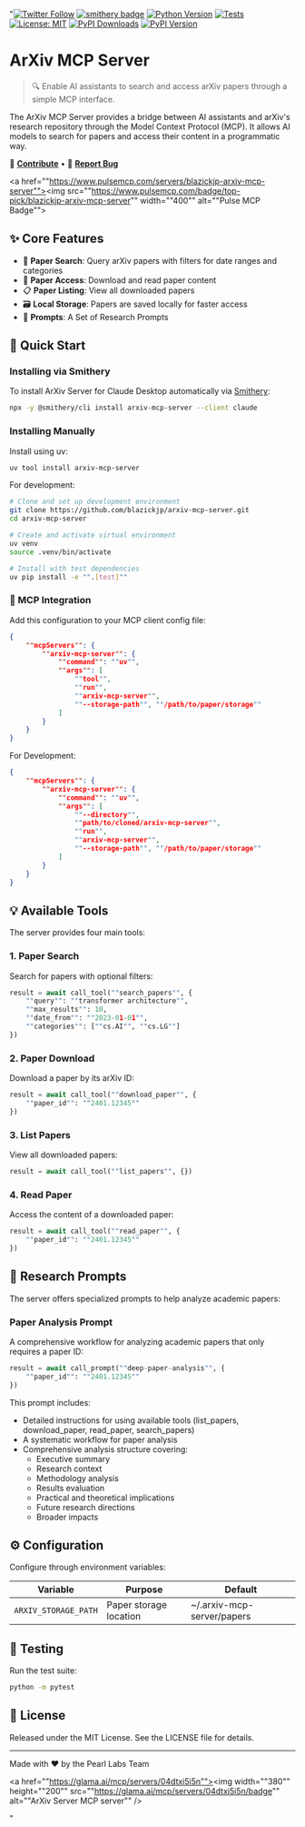 "[![Twitter Follow](https://img.shields.io/twitter/follow/JoeBlazick?style=social)](https://twitter.com/JoeBlazick)
[![smithery badge](https://smithery.ai/badge/arxiv-mcp-server)](https://smithery.ai/server/arxiv-mcp-server)
[![Python Version](https://img.shields.io/badge/python-3.11+-blue.svg)](https://www.python.org/downloads/)
[![Tests](https://github.com/blazickjp/arxiv-mcp-server/actions/workflows/tests.yml/badge.svg)](https://github.com/blazickjp/arxiv-mcp-server/actions/workflows/tests.yml)
[![License: MIT](https://img.shields.io/badge/License-MIT-yellow.svg)](https://opensource.org/licenses/MIT)
[![PyPI Downloads](https://img.shields.io/pypi/dm/arxiv-mcp-server.svg)](https://pypi.org/project/arxiv-mcp-server/)
[![PyPI Version](https://img.shields.io/pypi/v/arxiv-mcp-server.svg)](https://pypi.org/project/arxiv-mcp-server/)

# ArXiv MCP Server

> 🔍 Enable AI assistants to search and access arXiv papers through a simple MCP interface.

The ArXiv MCP Server provides a bridge between AI assistants and arXiv's research repository through the Model Context Protocol (MCP). It allows AI models to search for papers and access their content in a programmatic way.

<div align=""center"">
  
🤝 **[Contribute](https://github.com/blazickjp/arxiv-mcp-server/blob/main/CONTRIBUTING.md)** • 
📝 **[Report Bug](https://github.com/blazickjp/arxiv-mcp-server/issues)**

<a href=""https://www.pulsemcp.com/servers/blazickjp-arxiv-mcp-server""><img src=""https://www.pulsemcp.com/badge/top-pick/blazickjp-arxiv-mcp-server"" width=""400"" alt=""Pulse MCP Badge""></a>
</div>

## ✨ Core Features

- 🔎 **Paper Search**: Query arXiv papers with filters for date ranges and categories
- 📄 **Paper Access**: Download and read paper content
- 📋 **Paper Listing**: View all downloaded papers
- 🗃️ **Local Storage**: Papers are saved locally for faster access
- 📝 **Prompts**: A Set of Research Prompts

## 🚀 Quick Start

### Installing via Smithery

To install ArXiv Server for Claude Desktop automatically via [Smithery](https://smithery.ai/server/arxiv-mcp-server):

```bash
npx -y @smithery/cli install arxiv-mcp-server --client claude
```

### Installing Manually
Install using uv:

```bash
uv tool install arxiv-mcp-server
```

For development:

```bash
# Clone and set up development environment
git clone https://github.com/blazickjp/arxiv-mcp-server.git
cd arxiv-mcp-server

# Create and activate virtual environment
uv venv
source .venv/bin/activate

# Install with test dependencies
uv pip install -e "".[test]""
```

### 🔌 MCP Integration

Add this configuration to your MCP client config file:

```json
{
    ""mcpServers"": {
        ""arxiv-mcp-server"": {
            ""command"": ""uv"",
            ""args"": [
                ""tool"",
                ""run"",
                ""arxiv-mcp-server"",
                ""--storage-path"", ""/path/to/paper/storage""
            ]
        }
    }
}
```

For Development:

```json
{
    ""mcpServers"": {
        ""arxiv-mcp-server"": {
            ""command"": ""uv"",
            ""args"": [
                ""--directory"",
                ""path/to/cloned/arxiv-mcp-server"",
                ""run"",
                ""arxiv-mcp-server"",
                ""--storage-path"", ""/path/to/paper/storage""
            ]
        }
    }
}
```

## 💡 Available Tools

The server provides four main tools:

### 1. Paper Search
Search for papers with optional filters:

```python
result = await call_tool(""search_papers"", {
    ""query"": ""transformer architecture"",
    ""max_results"": 10,
    ""date_from"": ""2023-01-01"",
    ""categories"": [""cs.AI"", ""cs.LG""]
})
```

### 2. Paper Download
Download a paper by its arXiv ID:

```python
result = await call_tool(""download_paper"", {
    ""paper_id"": ""2401.12345""
})
```

### 3. List Papers
View all downloaded papers:

```python
result = await call_tool(""list_papers"", {})
```

### 4. Read Paper
Access the content of a downloaded paper:

```python
result = await call_tool(""read_paper"", {
    ""paper_id"": ""2401.12345""
})
```

## 📝 Research Prompts

The server offers specialized prompts to help analyze academic papers:

### Paper Analysis Prompt
A comprehensive workflow for analyzing academic papers that only requires a paper ID:

```python
result = await call_prompt(""deep-paper-analysis"", {
    ""paper_id"": ""2401.12345""
})
```

This prompt includes:
- Detailed instructions for using available tools (list_papers, download_paper, read_paper, search_papers)
- A systematic workflow for paper analysis
- Comprehensive analysis structure covering:
  - Executive summary
  - Research context
  - Methodology analysis
  - Results evaluation
  - Practical and theoretical implications
  - Future research directions
  - Broader impacts

## ⚙️ Configuration

Configure through environment variables:

| Variable | Purpose | Default |
|----------|---------|---------|
| `ARXIV_STORAGE_PATH` | Paper storage location | ~/.arxiv-mcp-server/papers |

## 🧪 Testing

Run the test suite:

```bash
python -m pytest
```

## 📄 License

Released under the MIT License. See the LICENSE file for details.

---

<div align=""center"">

Made with ❤️ by the Pearl Labs Team

<a href=""https://glama.ai/mcp/servers/04dtxi5i5n""><img width=""380"" height=""200"" src=""https://glama.ai/mcp/servers/04dtxi5i5n/badge"" alt=""ArXiv Server MCP server"" /></a>
</div>"